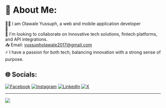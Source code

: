 # 💫 About Me:
👨‍🦰 I am Olawale Yussuph, a web and mobile application developer<br>💬 <br>💼 I'm looking to collaborate on Innovative tech solutions, fintech platforms, and API integrations.<br>📥 Email: yussupholawale2017@gmail.com<br>⚡️ I have a passion for both tech, balancing innovation with a strong sense of purpose.


## 🌐 Socials:
[![Facebook](https://img.shields.io/badge/Facebook-%231877F2.svg?logo=Facebook&logoColor=white)](https://facebook.com/OlawaleYussuph) [![Instagram](https://img.shields.io/badge/Instagram-%23E4405F.svg?logo=Instagram&logoColor=white)](https://instagram.com/olawaleyussuph) [![LinkedIn](https://img.shields.io/badge/LinkedIn-%230077B5.svg?logo=linkedin&logoColor=white)](https://linkedin.com/in/yussuph-olawale-3a8219264) [![X](https://img.shields.io/badge/X-black.svg?logo=X&logoColor=white)](https://x.com/olawale_yussuph) 


---
[![](https://visitcount.itsvg.in/api?id=Christer1&icon=0&color=0)](https://visitcount.itsvg.in)

<!-- Proudly created with GPRM ( https://gprm.itsvg.in ) -->
